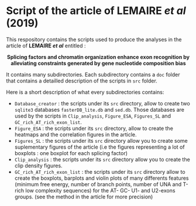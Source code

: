 # Script of the article of **LEMAIRE *et al*** (2019)

This respository contains the scripts used to produce the analyses in the article of **LEMAIRE *et al*** entitled :

**<center>Splicing factors and chromatin organization enhance exon recognition
by alleviating constraints generated by gene nucleotide composition bias </center>**

It contains many subdirectories. Each subdirectory contains a `doc` folder that contains a detailled description of the scripts in `src` folder.


Here is a short description of what every subdirectories contains:

* `Database_creator` : the scripts under its `src` directory, allow to create two `sqlite3` databases `fasterDB_lite.db` and `sed.db`. Those databases are used by the scripts in `Clip_analysis`, `Figure_ESA`, `Figures_SL` and `GC_rich_AT_rich_exon_list`.
* `Figure_ESA` :  the scripts under its `src` directory, allow to create the heatmaps and the correlation figures in the article.
* `Figures_SL` :  the scripts under its `src` directory allow you to create some suplementary figures of the article (i.e the figures representing a lot of boxplots : one boxplot for each splicing factor)
* `Clip_analysis` : the scripts under its `src` directory allow you to create the clip density figures.
* `GC_rich_AT_rich_exon_list` : the scripts under its `src` directory allow to create the boxplots, barplots and violin plots of many differents features (minimum free energy, number of branch points, number of UNA and T-rich low complexity sequences) for the AT- GC- U1- and U2-exons groups. (see the method in the article for more precision)
